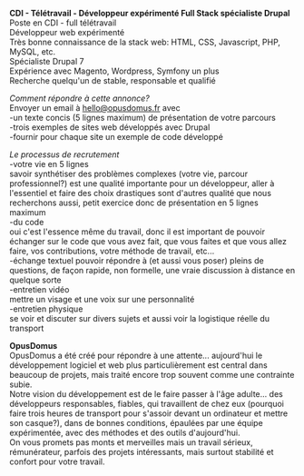 **CDI - Télétravail - Développeur expérimenté Full Stack spécialiste Drupal**  
Poste en CDI - full télétravail  
Développeur web expérimenté  
Très bonne connaissance de la stack web: HTML, CSS, Javascript, PHP, MySQL, etc.  
Spécialiste Drupal 7  
Expérience avec Magento, Wordpress, Symfony un plus  
Recherche quelqu'un de stable, responsable et qualifié  

*Comment répondre à cette annonce?*  
Envoyer un email à hello@opusdomus.fr avec  
-un texte concis (5 lignes maximum) de présentation de votre parcours  
-trois exemples de sites web développés avec Drupal  
-fournir pour chaque site un exemple de code développé  

*Le processus de recrutement*  
-votre vie en 5 lignes  
savoir synthétiser des problèmes complexes (votre vie, parcour professionnel?) est une qualité importante pour un développeur, aller à l'essentiel et faire des choix drastiques sont d'autres qualité que nous recherchons aussi, petit exercice donc de présentation en 5 lignes maximum  
-du code  
oui c'est l'essence même du travail, donc il est important de pouvoir échanger sur le code que vous avez fait, que vous faites et que vous allez faire, vos contributions, votre méthode de travail, etc...  
-échange textuel
pouvoir répondre à (et aussi vous poser) pleins de questions, de façon rapide, non formelle, une vraie discussion à distance en quelque sorte  
-entretien vidéo  
mettre un visage et une voix sur une personnalité  
-entretien physique  
se voir et discuter sur divers sujets et aussi voir la logistique réelle du transport  

**OpusDomus**  
OpusDomus a été créé pour répondre à une attente... aujourd'hui le développement logiciel et web plus particulièrement est central dans beaucoup de projets, mais traité encore trop souvent comme une contrainte subie.  
Notre vision du développement est de le faire passer à l'âge adulte... des développeurs responsables, fiables, qui travaillent de chez eux (pourquoi faire trois heures de transport pour s'assoir devant un ordinateur et mettre son casque?), dans de bonnes conditions, épaulées par une équipe expérimentée, avec des méthodes et des outils d'aujourd'hui.  
On vous promets pas monts et merveilles mais un travail sérieux, rémunérateur, parfois des projets intéressants, mais surtout stabilité et confort pour votre travail.
